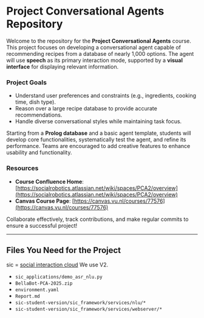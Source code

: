 
# Project Conversational Agents Repository

Welcome to the repository for the **Project Conversational Agents** course. This project focuses on developing a conversational agent capable of recommending recipes from a database of nearly 1,000 options. The agent will use **speech** as its primary interaction mode, supported by a **visual interface** for displaying relevant information.

### **Project Goals**
- Understand user preferences and constraints (e.g., ingredients, cooking time, dish type).
- Reason over a large recipe database to provide accurate recommendations.
- Handle diverse conversational styles while maintaining task focus.

Starting from a **Prolog database** and a basic agent template, students will develop core functionalities, systematically test the agent, and refine its performance. Teams are encouraged to add creative features to enhance usability and functionality.

### **Resources**
- **Course Confluence Home**: [https://socialrobotics.atlassian.net/wiki/spaces/PCA2/overview](https://socialrobotics.atlassian.net/wiki/spaces/PCA2/overview)
- **Canvas Course Page**: [https://canvas.vu.nl/courses/77576](https://canvas.vu.nl/courses/77576)

Collaborate effectively, track contributions, and make regular commits to ensure a successful project!

---
## Files You Need for the Project
sic = [social interaction cloud](https://socialrobotics.atlassian.net/wiki/spaces/CBSR/overview)
We use V2.
- `sic_applications/demo_asr_nlu.py`
- `BellaBot-PCA-2025.zip`
- `environment.yaml`
- `Report.md`
- `sic-student-version/sic_framework/services/nlu/*`
- `sic-student-version/sic_framework/services/webserver/*`
